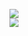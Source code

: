 [![](https://img.shields.io/badge/Made%20With-Github%20Spray-lightgrey.svg?style=for-the-badge&logo=github)](https://github.com/Annihil/github-spray#4601)  
[![](https://i.imgur.com/2DrTn0Z.gif)](https://github.com/Annihil/github-spray)